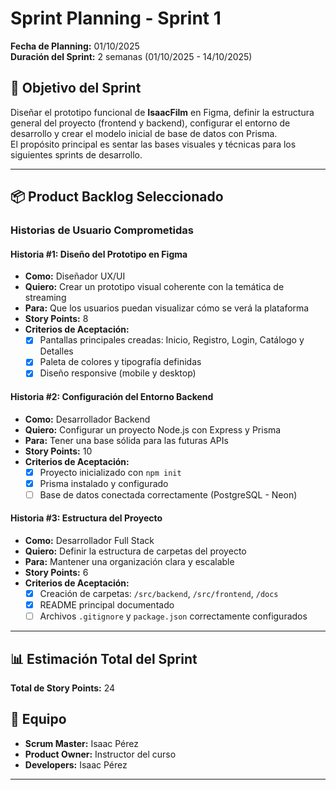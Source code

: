 # Sprint Planning - Sprint 1  

**Fecha de Planning:** 01/10/2025  
**Duración del Sprint:** 2 semanas (01/10/2025 - 14/10/2025)  

## 🎯 Objetivo del Sprint  
Diseñar el prototipo funcional de **IsaacFilm** en Figma, definir la estructura general del proyecto (frontend y backend), configurar el entorno de desarrollo y crear el modelo inicial de base de datos con Prisma.  
El propósito principal es sentar las bases visuales y técnicas para los siguientes sprints de desarrollo.

---

## 📦 Product Backlog Seleccionado  

### Historias de Usuario Comprometidas  

#### Historia #1: Diseño del Prototipo en Figma
- **Como:** Diseñador UX/UI  
- **Quiero:** Crear un prototipo visual coherente con la temática de streaming  
- **Para:** Que los usuarios puedan visualizar cómo se verá la plataforma  
- **Story Points:** 8  
- **Criterios de Aceptación:**
  - [x] Pantallas principales creadas: Inicio, Registro, Login, Catálogo y Detalles  
  - [x] Paleta de colores y tipografía definidas  
  - [x] Diseño responsive (mobile y desktop)  

#### Historia #2: Configuración del Entorno Backend
- **Como:** Desarrollador Backend  
- **Quiero:** Configurar un proyecto Node.js con Express y Prisma  
- **Para:** Tener una base sólida para las futuras APIs  
- **Story Points:** 10  
- **Criterios de Aceptación:**
  - [x] Proyecto inicializado con `npm init`  
  - [x] Prisma instalado y configurado  
  - [ ] Base de datos conectada correctamente (PostgreSQL - Neon)  

#### Historia #3: Estructura del Proyecto
- **Como:** Desarrollador Full Stack  
- **Quiero:** Definir la estructura de carpetas del proyecto  
- **Para:** Mantener una organización clara y escalable  
- **Story Points:** 6  
- **Criterios de Aceptación:**
  - [x] Creación de carpetas: `/src/backend`, `/src/frontend`, `/docs`  
  - [x] README principal documentado  
  - [ ] Archivos `.gitignore` y `package.json` correctamente configurados  

---

## 📊 Estimación Total del Sprint  
**Total de Story Points:** 24  

## 🧩 Equipo  
- **Scrum Master:** Isaac Pérez  
- **Product Owner:** Instructor del curso  
- **Developers:** Isaac Pérez  
---
